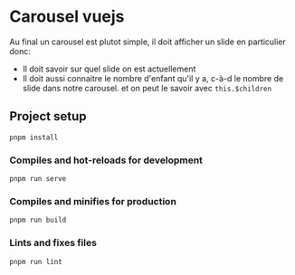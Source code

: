 # Carousel vuejs

Au final un carousel est plutot simple, il doit afficher un slide en particulier donc:

- Il doit savoir sur quel slide on est actuellement
- Il doit aussi connaitre le nombre d'enfant qu'il y a, c-à-d le nombre de slide dans notre carousel. et on peut le savoir avec `this.$children`

## Project setup

```{SHELL}
pnpm install
```

### Compiles and hot-reloads for development

```{SHELL}
pnpm run serve
```

### Compiles and minifies for production

```{SHELL}
pnpm run build
```

### Lints and fixes files

```{SHELL}
pnpm run lint
```
